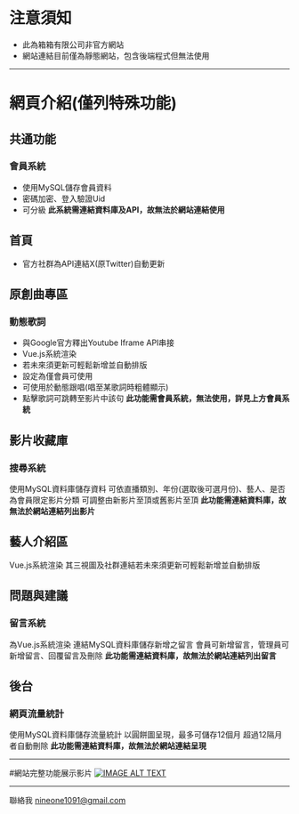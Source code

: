 # 注意須知
* 此為箱箱有限公司非官方網站
* 網站連結目前僅為靜態網站，包含後端程式但無法使用

---
# 網頁介紹(僅列特殊功能)
## 共通功能
### 會員系統
* 使用MySQL儲存會員資料
* 密碼加密、登入驗證Uid
* 可分級
**此系統需連結資料庫及API，故無法於網站連結使用**
## 首頁
* 官方社群為API連結X(原Twitter)自動更新
## 原創曲專區
### 動態歌詞
* 與Google官方釋出Youtube Iframe API串接
* Vue.js系統渲染
* 若未來須更新可輕鬆新增並自動排版
* 設定為僅會員可使用
* 可使用於動態跟唱(唱至某歌詞時粗體顯示)
* 點擊歌詞可跳轉至影片中該句
**此功能需會員系統，無法使用，詳見上方會員系統**
## 影片收藏庫
### 搜尋系統
使用MySQL資料庫儲存資料
可依直播類別、年份(選取後可選月份)、藝人、是否為會員限定影片分類
可調整由新影片至頂或舊影片至頂
**此功能需連結資料庫，故無法於網站連結列出影片**
## 藝人介紹區
Vue.js系統渲染
其三視圖及社群連結若未來須更新可輕鬆新增並自動排版
## 問題與建議
### 留言系統
為Vue.js系統渲染
連結MySQL資料庫儲存新增之留言
會員可新增留言，管理員可新增留言、回覆留言及刪除
**此功能需連結資料庫，故無法於網站連結列出留言**
## 後台
### 網頁流量統計
使用MySQL資料庫儲存流量統計
以圓餅圖呈現，最多可儲存12個月
超過12隔月者自動刪除
**此功能需連結資料庫，故無法於網站連結呈現**

---
#網站完整功能展示影片
[![IMAGE ALT TEXT](http://img.youtube.com/vi/jEtjJZFgqrU/0.jpg)](https://www.youtube.com/watch?v=jEtjJZFgqrU "TheBox網站")

---
聯絡我
nineone1091@gmail.com

